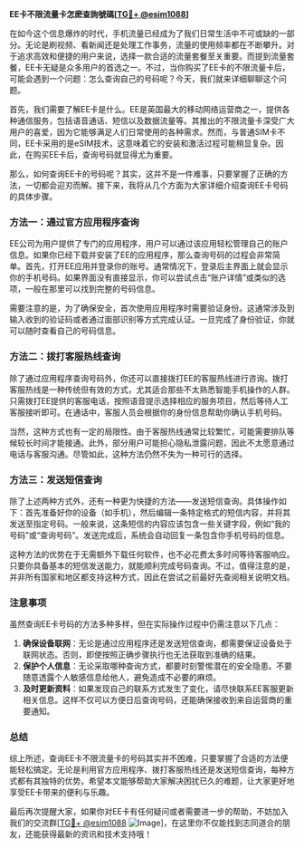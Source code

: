 **EE卡不限流量卡怎麽查詢號碼[[TG💪+ @esim1088](https://t.me/s/esim1088)]**

在如今这个信息爆炸的时代，手机流量已经成为了我们日常生活中不可或缺的一部分。无论是刷视频、看新闻还是处理工作事务，流量的使用频率都在不断攀升。对于追求高效和便捷的用户来说，选择一款合适的流量套餐至关重要。而提到流量套餐，EE卡无疑是众多用户的首选之一。不过，当你购买了EE卡的不限流量卡后，可能会遇到一个问题：怎么查询自己的号码呢？今天，我们就来详细聊聊这个问题。

首先，我们需要了解EE卡是什么。EE是英国最大的移动网络运营商之一，提供各种通信服务，包括语音通话、短信以及数据流量等。其推出的不限流量卡深受广大用户的喜爱，因为它能够满足人们日常使用的各种需求。然而，与普通SIM卡不同，EE卡采用的是eSIM技术，这意味着它的安装和激活过程可能稍显复杂。因此，在购买EE卡后，查询号码就显得尤为重要。

那么，如何查询EE卡的号码呢？其实，这并不是一件难事，只要掌握了正确的方法，一切都会迎刃而解。接下来，我将从几个方面为大家详细介绍查询EE卡号码的具体步骤。

### 方法一：通过官方应用程序查询

EE公司为用户提供了专门的应用程序，用户可以通过该应用轻松管理自己的账户信息。如果你已经下载并安装了EE的应用程序，那么查询号码的过程会非常简单。首先，打开EE应用并登录你的账号。通常情况下，登录后主界面上就会显示你的手机号码。如果界面没有直接显示，你可以尝试点击“账户详情”或类似的选项，一般在那里可以找到完整的号码信息。

需要注意的是，为了确保安全，首次使用应用程序时需要验证身份。这通常涉及到输入收到的验证码或者通过面部识别等方式完成认证。一旦完成了身份验证，你就可以随时查看自己的号码信息。

### 方法二：拨打客服热线查询

除了通过应用程序查询号码外，你还可以直接拨打EE的客服热线进行咨询。拨打客服热线是一种传统但有效的方式，尤其适合那些不太熟悉智能手机操作的人群。只需拨打EE提供的客服电话，按照语音提示选择相应的服务项目，然后等待人工客服接听即可。在通话中，客服人员会根据你的身份信息帮助你确认手机号码。

当然，这种方式也有一定的局限性。由于客服热线通常比较繁忙，可能需要排队等候较长时间才能接通。此外，部分用户可能担心隐私泄露问题，因此不太愿意通过电话与客服沟通。尽管如此，这种方法仍然不失为一种可行的选择。

### 方法三：发送短信查询

除了上述两种方式外，还有一种更为快捷的方法——发送短信查询。具体操作如下：首先准备好你的设备（如手机），然后编辑一条特定格式的短信内容，并将其发送至指定号码。一般来说，这条短信的内容应该包含一些关键字段，例如“我的号码”或“查询号码”。发送完成后，系统会自动回复一条包含你手机号码的信息。

这种方法的优势在于无需额外下载任何软件，也不必花费太多时间等待客服响应。只要你具备基本的短信发送能力，就能顺利完成号码查询。不过，值得注意的是，并非所有国家和地区都支持这种方式，因此在尝试之前最好先查阅相关说明文档。

### 注意事项

虽然查询EE卡号码的方法多种多样，但在实际操作过程中仍需注意以下几点：

1. **确保设备联网**：无论是通过应用程序还是发送短信查询，都需要保证设备处于联网状态。否则，即使按照正确步骤执行也无法获取到准确的结果。
2. **保护个人信息**：无论采取哪种查询方式，都要时刻警惕潜在的安全隐患。不要随意透露个人敏感信息给他人，避免造成不必要的麻烦。
3. **及时更新资料**：如果发现自己的联系方式发生了变化，请尽快联系EE客服更新相关信息。这样不仅可以方便日后查询号码，还能确保接收到来自运营商的重要通知。

### 总结

综上所述，查询EE卡不限流量卡的号码其实并不困难，只要掌握了合适的方法便能轻松搞定。无论是利用官方应用程序、拨打客服热线还是发送短信查询，每种方式都有其独特的优势。希望本文能够帮助大家解决困扰已久的难题，让大家更好地享受EE卡带来的便利与乐趣。

最后再次提醒大家，如果你对EE卡有任何疑问或者需要进一步的帮助，不妨加入我们的交流群[[TG💪+ @esim1088](https://t.me/s/esim1088) ![Image](https://i.postimg.cc/4NQfJmqS/Snipaste-2025-05-13-00-14-12.png)]，在这里你不仅能找到志同道合的朋友，还能获得最新的资讯和技术支持哦！